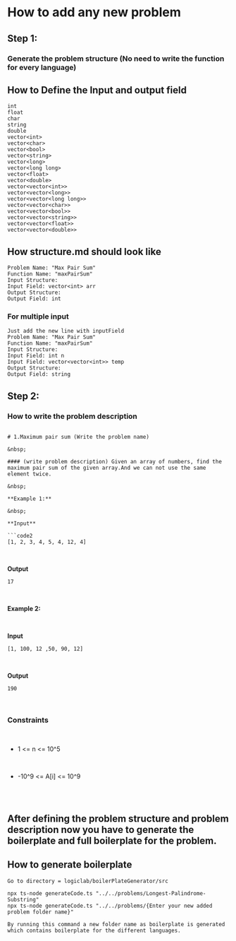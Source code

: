 # How to add any new problem

## Step 1:

### Generate the problem structure (No need to write the function for every language)

## How to Define the Input and output field

```
int
float
char
string
double
vector<int>
vector<char>
vector<bool>
vector<string>
vector<long>
vector<long long>
vector<float>
vector<double>
vector<vector<int>>
vector<vector<long>>
vector<vector<long long>>
vector<vector<char>>
vector<vector<bool>>
vector<vector<string>>
vector<vector<float>>
vector<vector<double>>
```

## How structure.md should look like

```
Problem Name: "Max Pair Sum"
Function Name: "maxPairSum"
Input Structure:
Input Field: vector<int> arr
Output Structure:
Output Field: int

```

### For multiple input

```
Just add the new line with inputField
Problem Name: "Max Pair Sum"
Function Name: "maxPairSum"
Input Structure:
Input Field: int n
Input Field: vector<vector<int>> temp
Output Structure:
Output Field: string
```

## Step 2:

### How to write the problem description

````

# 1.Maximum pair sum (Write the problem name)

&nbsp;

#### (write problem description) Given an array of numbers, find the maximum pair sum of the given array.And we can not use the same element twice.

&nbsp;

**Example 1:**

&nbsp;

**Input**

```code2
[1, 2, 3, 4, 5, 4, 12, 4]
````

&nbsp;

**Output**

```
17
```

&nbsp;

**Example 2:**

&nbsp;

**Input**

```
[1, 100, 12 ,50, 90, 12]
```

&nbsp;

**Output**

```
190
```

&nbsp;

### Constraints

&nbsp;

- 1 <= n <= 10^5

  &nbsp;

- -10^9 <= A[i] <= 10^9

  &nbsp;

```

```

## After defining the problem structure and problem description now you have to generate the boilerplate and full boilerplate for the problem.

## How to generate boilerplate

```
Go to directory = logiclab/boilerPlateGenerator/src

npx ts-node generateCode.ts "../../problems/Longest-Palindrome-Substring"
npx ts-node generateCode.ts "../../problems/{Enter your new added problem folder name}"

By running this command a new folder name as boilerplate is generated which contains boilerplate for the different languages.

```
